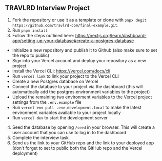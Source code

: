 ## TRAVLRD Interview Project

1. Fork the repository or use it as a template or clone with `pnpx degit https://github.com/travlrd-com/final-example.git`.
2. Run `pnpm install`
3. Follow the steps outlined here: https://nextjs.org/learn/dashboard-app/setting-up-your-database#create-a-postgres-database
  - Initialize a new repository and publish it to Github (also make sure to set the repo to public)
  - Sign into your Vercel account and deploy your repository as a new project
  - Install the Vercel CLI: https://vercel.com/docs/cli
  - Run `vercel link` to link your project to the Vercel CLI
  - Create a new Postgres database on Vercel
  - Connect the database to your project via the dashboard (this will automatically add the postgres environment variables to the project)
  - Upload the remaining two environment variables to the Vercel project settings from the `.env.example` file
  - Run `vercel env pull .env.development.local` to make the latest environment variables available to your project locally
  - Run `vercel dev` to start the development server
4. Seed the database by opening `/seed` in your browser. This will create a user account that you can use to log in to the dashboard
5. Complete the interview task
6. Send us the link to your GitHub repo and the link to your deployed app (don't forget to set to public both the GitHub repo and the Vercel deployment)
